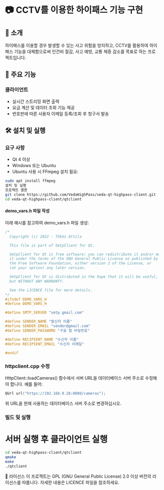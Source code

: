 # 📷 CCTV를 이용한 하이패스 기능 구현

## 📖 소개
하이패스를 이용할 경우 발생할 수 있는 사고 위험을 방지하고, CCTV를 활용하여 하이패스 기능을 대체함으로써 인건비 절감, 사고 예방, 교통 체증 감소를 목표로 하는 프로젝트입니다.

## 🚀 주요 기능

### 클라이언트
- 실시간 스트리밍 화면 출력
- 요금 계산 및 데이터 조회 기능 제공
- 번호판에 따른 사용자 이메일 등록/조회 후 청구서 발송

## 🛠️ 설치 및 실행
### 요구 사항
- Qt 4 이상
- Windows 또는 Ubuntu
- Ubuntu 사용 시 FFmpeg 설치 필요:
```bash
sudo apt install ffmpeg
설치 및 실행
프로젝트 클론
git clone https://github.com/VedaHighPass/veda-qt-highpass-client.git
cd veda-qt-highpass-client/qtclient
```
#### demo_vars.h 파일 작성
아래 예시를 참고하여 demo_vars.h 파일 생성:
```cpp
/*
  Copyright (c) 2022 - Tőkés Attila

  This file is part of SmtpClient for Qt.

  SmtpClient for Qt is free software: you can redistribute it and/or modify
  it under the terms of the GNU General Public License as published by
  the Free Software Foundation, either version 2 of the License, or
  (at your option) any later version.

  SmtpClient for Qt is distributed in the hope that it will be useful,
  but WITHOUT ANY WARRANTY.

  See the LICENCE file for more details.
*/
#ifndef DEMO_VARS_H
#define DEMO_VARS_H

#define SMTP_SERVER "smtp.gmail.com"

#define SENDER_NAME "발신자 이름"
#define SENDER_EMAIL "sender@gmail.com"
#define SENDER_PASSWORD "구글 앱 비밀번호"

#define RECIPIENT_NAME "수신자 이름"
#define RECIPIENT_EMAIL "수신자 이메일"

#endif
```
### httpclient.cpp 수정
HttpClient::loadCameras() 함수에서 서버 URL을 데이터베이스 서버 주소로 수정해야 합니다.
예를 들어:
```cpp
QUrl url("https://192.168.0.26:8080/cameras");
```
위 URL을 현재 사용하는 데이터베이스 서버 주소로 변경하십시오.

### 빌드 및 실행

# 서버 실행 후 클라이언트 실행
```bash
cd veda-qt-highpass-client/qtclient
qmake
make
./qtclient
```
📜 라이선스
이 프로젝트는 GPL (GNU General Public License) 2.0 이상 버전의 라이선스를 따릅니다. 자세한 내용은 LICENCE 파일을 참조하세요.
